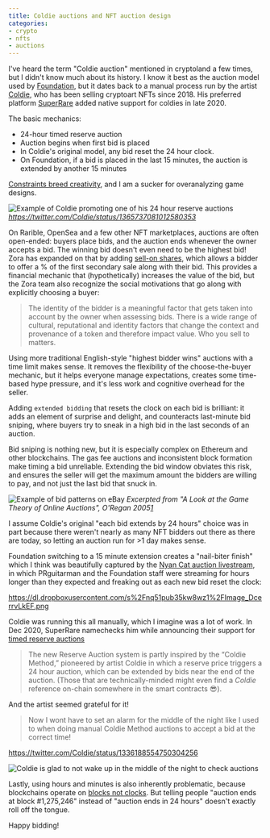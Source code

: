```yaml
---
title: Coldie auctions and NFT auction design
categories:
- crypto
- nfts
- auctions
---
```

  
I've heard the term "Coldie auction" mentioned in cryptoland a few times, but I didn't know much about its history. I know it best as the auction model used by [Foundation](https://foundation.app/), but it dates back to a manual process run by the artist [Coldie](https://superrare.co/coldie), who has been selling cryptoart NFTs since 2018. His preferred platform [SuperRare](https://medium.com/superrare/how-superrare-timed-auctions-work-a351058a6120) added native support for coldies in late 2020. 

The basic mechanics:

* 24-hour timed reserve auction
* Auction begins when first bid is placed
* In Coldie's original model, any bid reset the 24 hour clock.
* On Foundation, if a bid is placed in the last 15 minutes, the auction is extended by another 15 minutes

[Constraints breed creativity](https://twitter.com/aweissman/status/1274819313556471810), and I am a sucker for overanalyzing game designs. 

![Example of Coldie promoting one of his 24 hour reserve auctions](https://dl.dropboxusercontent.com/s%2Ftey7wo55bf8e1ka%2FScreen%2520Shot%25202021-03-25%2520at%252009-44-09%2520Coldie%2520on%2520Twitter%2520RESERVE%2520PRICE%2520REACHED%2520I%2520Remember%2520Live%2520Music%252001%252011%2520on%2520SuperRare%2520Current%2520bid%25208%2520ETH%2520by%2520jonathan%252024h%2526%2520.png)
_https://twitter.com/Coldie/status/1365737081012580353_

On Rarible, OpenSea and a few other NFT marketplaces, auctions are often open-ended: buyers place bids, and the auction ends whenever the owner accepts a bid. The winning bid doesn't even need to be the highest bid! Zora has expanded on that by adding [sell-on shares](https://zora.engineering/auction), which allows a bidder to offer a % of the first secondary sale along with their bid. This provides a financial mechanic that (hypothetically) increases the value of the bid, but the Zora team also recognize the social motivations that go along with explicitly choosing a buyer:

> The identity of the bidder is a meaningful factor that gets taken into account by the owner when assessing bids. There is a wide range of cultural, reputational and identity factors that change the context and provenance of a token and therefore impact value. Who you sell to matters.

Using more traditional English-style "highest bidder wins" auctions with a time limit makes sense. It removes the flexibility of the choose-the-buyer mechanic, but it helps everyone manage expectations, creates some time-based hype pressure, and it's less work and cognitive overhead for the seller. 

Adding `extended bidding` that resets the clock on each bid is brilliant: it adds an element of surprise and delight, and counteracts last-minute bid sniping, where buyers try to sneak in a high bid in the last seconds of an auction. 

Bid sniping is nothing new, but it is especially complex on Ethereum and other blockchains. The gas fee auctions and inconsistent block formation make timing a bid unreliable. Extending the bid window obviates this risk, and ensures the seller will get the maximum amount the bidders are willing to pay, and not just the last bid that snuck in. 

![Example of bid patterns on eBay](https://dl.dropboxusercontent.com/s%2Fo2konep1zl9mxeu%2FScreen%2520Shot%25202021-03-25%2520at%252009-59-12%2520view.pdf%2520%2528page%25208%2520of%252032%2529%2520.png)
_Excerpted from "A Look at the Game Theory of Online Auctions", O'Regan 2005[1](https://dlib.bc.edu/islandora/object/bc-ir:102332)_

I assume Coldie's original "each bid extends by 24 hours" choice was in part because there weren't nearly as many NFT bidders out there as there are today, so letting an auction run for >1 day makes sense. 

Foundation switching to a 15 minute extension creates a "nail-biter finish" which I think was beautifully captured by the [Nyan Cat auction livestream](https://www.twitch.tv/videos/947013029), in which PRguitarman and the Foundation staff were streaming for hours longer than they expected and freaking out as each new bid reset the clock:

https://dl.dropboxusercontent.com/s%2Fnq51pub35kw8wz1%2FImage_DcerrvLkEF.png

Coldie was running this all manually, which I imagine was a lot of work. In Dec 2020, SuperRare namechecks him while announcing their support for [timed reserve auctions](https://medium.com/superrare/how-superrare-timed-auctions-work-a351058a6120)

> The new Reserve Auction system is partly inspired by the “Coldie Method,” pioneered by artist Coldie in which a reserve price triggers a 24 hour auction, which can be extended by bids near the end of the auction. (Those that are technically-minded might even find a _Coldie_ reference on-chain somewhere in the smart contracts 😎).

And the artist seemed grateful for it! 

> Now I wont have to set an alarm for the middle of the night like I used to when doing manual Coldie Method auctions to accept a bid at the correct time!

https://twitter.com/Coldie/status/1336188554750304256

![Coldie is glad to not wake up in the middle of the night to check auctions](https://dl.dropboxusercontent.com/s%2Fai7ozf5b4o1pjc6%2FScreen%2520Shot%25202021-03-25%2520at%252009-47-59%2520Coldie%2520on%2520Twitter%2520Its%2520amazing%2520this%2520timed%2520auction%2520is%2520real.%2520Now%2520I%2520wont%2520have%2520to%2520set%2520an%2520alarm%2520for%2520the%2520middle%2520of%2520the%2520night%2520like%2520I%2520%2526%2520.png)

Lastly, using hours and minutes is also inherently problematic, because blockchains operate on [blocks not clocks](https://docs.helium.com/blockchain/mining/). But telling people "auction ends at block #1,275,246" instead of "auction ends in 24 hours" doesn't exactly roll off the tongue.

Happy bidding!
